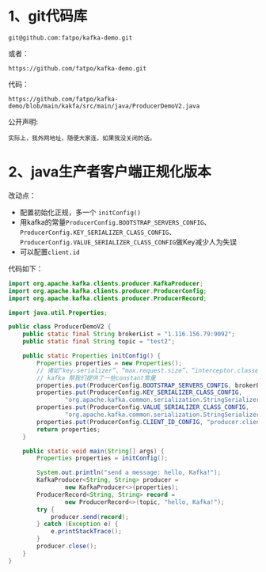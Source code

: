 # 1、git代码库
```text
git@github.com:fatpo/kafka-demo.git
```
或者：
```text
https://github.com/fatpo/kafka-demo.git
```

代码：
```text
https://github.com/fatpo/kafka-demo/blob/main/kakfa/src/main/java/ProducerDemoV2.java
```

公开声明:
```text
实际上，我外网地址，随便大家连，如果我没关闭的话。
```

# 2、java生产者客户端正规化版本
改动点：
* 配置初始化正规，多一个 `initConfig()`
* 用kafka的常量`ProducerConfig.BOOTSTRAP_SERVERS_CONFIG`、`ProducerConfig.KEY_SERIALIZER_CLASS_CONFIG`、`ProducerConfig.VALUE_SERIALIZER_CLASS_CONFIG`做Key减少人为失误
* 可以配置`client.id`

代码如下：
```java
import org.apache.kafka.clients.producer.KafkaProducer;
import org.apache.kafka.clients.producer.ProducerConfig;
import org.apache.kafka.clients.producer.ProducerRecord;

import java.util.Properties;

public class ProducerDemoV2 {
    public static final String brokerList = "1.116.156.79:9092";
    public static final String topic = "test2";

    public static Properties initConfig() {
        Properties properties = new Properties();
        // 诸如“key.serializer”、“max.request.size”、“interceptor.classes”之类的字符串经常由于人为因素而书写错误
        // kafka 帮我们提供了一些constant常量
        properties.put(ProducerConfig.BOOTSTRAP_SERVERS_CONFIG, brokerList);
        properties.put(ProducerConfig.KEY_SERIALIZER_CLASS_CONFIG,
                "org.apache.kafka.common.serialization.StringSerializer");
        properties.put(ProducerConfig.VALUE_SERIALIZER_CLASS_CONFIG,
                "org.apache.kafka.common.serialization.StringSerializer");
        properties.put(ProducerConfig.CLIENT_ID_CONFIG, "producer.client.id.demo");
        return properties;
    }

    public static void main(String[] args) {
        Properties properties = initConfig();

        System.out.println("send a message: hello, Kafka!");
        KafkaProducer<String, String> producer =
                new KafkaProducer<>(properties);
        ProducerRecord<String, String> record =
                new ProducerRecord<>(topic, "hello, Kafka!");
        try {
            producer.send(record);
        } catch (Exception e) {
            e.printStackTrace();
        }
        producer.close();
    }
}
```